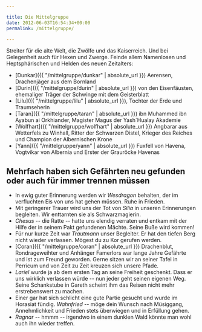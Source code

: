 ```yaml
---

title: Die Mittelgruppe
date: 2012-06-03T16:54:34+00:00
permalink: /mittelgruppe/

---
```


Streiter für die alte Welt, die Zwölfe und das Kaiserreich. Und bei Gelegenheit auch für Hexen und Zwerge. Feinde allem Namenlosen und Heptsphärischen und Helden des neuen Zeitalters:

  * [Dunkar]({{ "/mittelgruppe/dunkar" | absolute_url }}) Aerensen, Drachenjäger aus dem Bornland
  * [Durin]({{ "/mittelgruppe/durin" | absolute_url }}) von den Eisenfäusten, ehemaliger Träger der Schwinge mit dem Geisterblatt
  * [Lilu]({{ "/mittelgruppe/lilu" | absolute_url }}), Tochter der Erde und Traumseherin
  * [Taran]({{ "/mittelgruppe/taran" | absolute_url }}) ibn Muhammed ibn Ayabun ai Orkhiander, Magister Magus der Yash´Hualay Akademie
  * [Wolfhart]({{ "/mittelgruppe/wolfhart" | absolute_url }}) Angbarar aus Wetterfels zu Winhall, Ritter der Schwarzen Distel, Krieger des Reiches und Champion der Albernischen Krone
  * [Yann]({{ "/mittelgruppe/yann" | absolute_url }}) Fuxfell von Havena, Vogtvikar von Albernia und Erster der Grauröcke Havenas

## Mehrfach haben sich Gefährten neu gefunden oder auch für immer trennen müssen

* In ewig guter Erinnerung werden wir _Wesdragon_ behalten, der im verfluchten Eis von uns hat gehen müssen. Ruhe in Frieden.
* Mit geringerer Trauer wird uns der Tot von _Silia_ in unseren Erinnerungen begleiten. Wir enttarnten sie als Schwarzmagierin.
* _Chesus_ -- die Ratte -- hatte uns elendig verraten und entkam mit der Hilfe der in seinem Pakt gefundenen Mächte. Seine Buße wird kommen!
* Für nur kurze Zeit war _Trautmann_ unser Begleiter. Er hat den tiefen Berg nicht wieder verlassen. Mögest du zu Kor gerufen werden.
* [Coran]({{ "/mittelgruppe/coran" | absolute_url }}) Drachenblut, Rondrageweihter und Anhänger Famerlors war lange Jahre Gefährte und ist zum Freund geworden. Gerne sitzen wir an seiner Tafel in Perricum und von Zeit zu Zeit kreuzen sich unsere Pfade.
* _Lariel_ wurde ja ab dem ersten Tag an seine Freiheit geschenkt. Dass er uns wirklich verlassen würde -- nun jeder geht seinen eigenen Weg. Seine Schankstube in Gareth scheint ihm das Reisen nicht mehr erstrebenswert zu machen.
* Einer gar hat sich schlicht eine gute Partie gesucht und wurde im Horasiat fündig. _Wahnfried_ -- möge dein Wunsch nach Müsiggang, Annehmlichkeit und Frieden stets überwiegen und in Erfüllung gehen.
* _Ragnar_ -- hmmm -- irgendwo in einem dunklen Wald könnte man wohl auch ihn wieder treffen.
